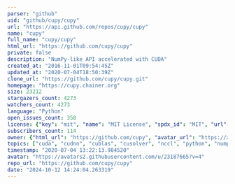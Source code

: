 ```yaml
---
parser: "github"
uid: "github/cupy/cupy"
url: "https://api.github.com/repos/cupy/cupy"
name: "cupy"
full_name: "cupy/cupy"
html_url: "https://github.com/cupy/cupy"
private: false
description: "NumPy-like API accelerated with CUDA"
created_at: "2016-11-01T09:54:45Z"
updated_at: "2020-07-04T18:50:39Z"
clone_url: "https://github.com/cupy/cupy.git"
homepage: "https://cupy.chainer.org"
size: 23212
stargazers_count: 4273
watchers_count: 4273
language: "Python"
open_issues_count: 358
license: {"key": "mit", "name": "MIT License", "spdx_id": "MIT", "url": "https://api.github.com/licenses/mit", "node_id": "MDc6TGljZW5zZTEz"}
subscribers_count: 114
owner: {"html_url": "https://github.com/cupy", "avatar_url": "https://avatars2.githubusercontent.com/u/23187665?v=4", "login": "cupy", "type": "Organization"}
topics: ["cuda", "cudnn", "cublas", "cusolver", "nccl", "python", "numpy", "cupy", "curand", "cusparse", "gpu", "cutensor", "scipy", "nvtx", "nvrtc"]
timestamp: "2020-07-04 13:22:13.984520"
avatar: "https://avatars2.githubusercontent.com/u/23187665?v=4"
repo_url: "https://github.com/cupy/cupy"
date: "2024-10-12 14:24:04.263319"
---
```


